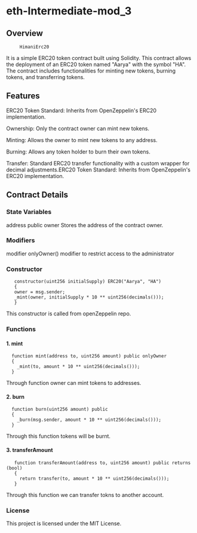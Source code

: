 # eth-Intermediate-mod_3
## Overview
         HimaniErc20
It is a simple ERC20 token contract built using Solidity. This contract allows the deployment of an ERC20 token named "Aarya" with the symbol "HA". The contract includes functionalities for minting new tokens, burning tokens, and transferring tokens.

## Features

ERC20 Token Standard: Inherits from OpenZeppelin's ERC20 implementation.

Ownership: Only the contract owner can mint new tokens.

Minting: Allows the owner to mint new tokens to any address.

Burning: Allows any token holder to burn their own tokens.

Transfer: Standard ERC20 transfer functionality with a custom wrapper for decimal adjustments.ERC20 Token Standard: Inherits from OpenZeppelin's ERC20 implementation.

## Contract Details
### State Variables
address public owner 
Stores the address of the contract owner.

### Modifiers
modifier onlyOwner() 
modifier to restrict access to the administrator

### Constructor
       constructor(uint256 initialSupply) ERC20("Aarya", "HA")  
       {
       owner = msg.sender;
       _mint(owner, initialSupply * 10 ** uint256(decimals()));
       }
This constructor is called from openZeppelin repo.

### Functions
#### 1. mint
      function mint(address to, uint256 amount) public onlyOwner  
      {
        _mint(to, amount * 10 ** uint256(decimals()));
      }
Through function owner can mint tokens to addresses.

#### 2. burn
      function burn(uint256 amount) public            
      {
        _burn(msg.sender, amount * 10 ** uint256(decimals()));
      }
Through this function tokens will be burnt.

#### 3. transferAmount
       function transferAmount(address to, uint256 amount) public returns (bool)
       {
         return transfer(to, amount * 10 ** uint256(decimals()));
       }
Through this function we can transfer tokns to another account.

### License
This project is licensed under the MIT License.

